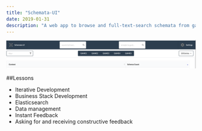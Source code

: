 ```yaml
---
title: "Schemata-UI"
date: 2019-01-31
description: "A web app to browse and full-text-search schemata from game data built for Activision"
---
```

![Header](./header.png)

##Lessons
  - Iterative Development
  - Business Stack Development
  - Elasticsearch
  - Data management
  - Instant Feedback
  - Asking for and receiving constructive feedback

